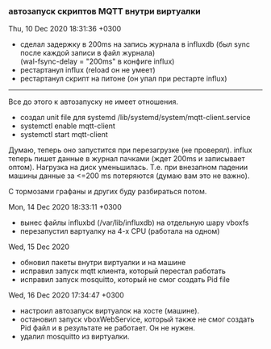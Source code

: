 ### автозапуск скриптов MQTT внутри виртуалки
Thu, 10 Dec 2020 18:31:36 +0300
* сделал задержку в 200ms на запись журнала в influxdb 
  (был sync после каждой записи в файл журнала)   
  (wal-fsync-delay = "200ms" в конфиге influx)
* рестартанул influx (reload он не умеет)
* рестартанул скрипт на питоне (он упал при рестарте influx)
---
Все до этого к автозапуску не имеет отношения.
* создал unit file для systemd /lib/systemd/system/mqtt-client.service
* systemctl enable mqtt-client
* systemctl start mqtt-client

Думаю, теперь оно запустится при перезагрузке (не проверял).
influx теперь пишет данные в журнал пачками (ждет 200ms и
записывает оптом). Нагрузка на диск уменьшилась.
Т.е. при внезапном падении машины данные за <=200 ms потеряются
(думаю вам это не важно).

С тормозами графаны и других буду разбираться потом.

Mon, 14 Dec 2020 18:33:11 +0300

* вынес файлы influxbd (/var/lib/influxdb) на отдельную шару vboxfs
* перезапустил вартуалку на 4-х CPU (работала на одном)

Wed, 15 Dec 2020

* обновил пакеты внутри виртуалки и на машине
* исправил запуск mqtt клиента, который перестал работать
* исправил запуск mosquitto, который не смог создать Pid file

Wed, 16 Dec 2020 17:34:47 +0300
* настроил автозапуск виртуалок на хосте (машине).
* остановил запуск vboxWebService, который также не смог
  создать Pid файл и в результате не работает. Он не нужен.
* удалил mosquitto из виртуалки.
